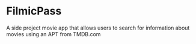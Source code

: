 # FilmicPass

A side project movie app that allows users to search for information about movies using an APT from TMDB.com


